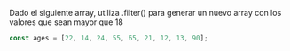 Dado el siguiente array, utiliza .filter() para generar un nuevo array con los valores que sean mayor que 18

```js
const ages = [22, 14, 24, 55, 65, 21, 12, 13, 90];
```
